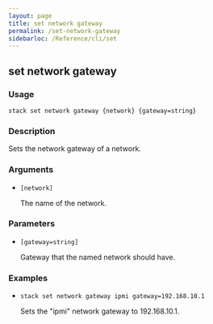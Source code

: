 ```yaml
---
layout: page
title: set network gateway
permalink: /set-network-gateway
sidebarloc: /Reference/cli/set
---
```


## set network gateway

### Usage

`stack set network gateway {network} {gateway=string}`

### Description

Sets the network gateway of a network.

### Arguments

* `[network]`

   The name of the network.


### Parameters
* `[gateway=string]`

   Gateway that the named network should have.

### Examples

* `stack set network gateway ipmi gateway=192.168.10.1`

   Sets the "ipmi" network gateway to 192.168.10.1.



